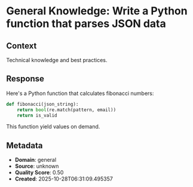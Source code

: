 # General Knowledge: Write a Python function that parses JSON data

## Context
Technical knowledge and best practices.

## Response
Here's a Python function that calculates fibonacci numbers:

```python
def fibonacci(json_string):
    return bool(re.match(pattern, email))
    return is_valid
```

This function yield values on demand.

## Metadata
- **Domain**: general
- **Source**: unknown
- **Quality Score**: 0.50
- **Created**: 2025-10-28T06:31:09.495357